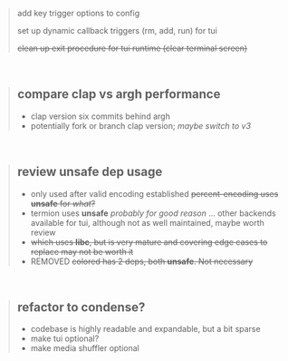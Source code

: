 > add key trigger options to config
> 
> set up dynamic callback triggers (rm, add, run) for tui
> 
> <del/> clean up exit procedure for tui runtime (clear terminal screen)

<br/>

> compare clap vs argh performance
> -
> - clap version six commits behind argh
> - potentially fork or branch clap version; *maybe switch to v3*

<br/>

> review unsafe dep usage
> -
> - only used after valid encoding established <del> percent-encoding uses **unsafe** for *what*?
> - termion uses **unsafe** *probably for good reason* ... other backends available for tui, although not as well maintained, maybe worth review
> - <del/> which uses **libc**, but is very mature and covering edge cases to replace may not be worth it
> - REMOVED <del/> colored has 2 deps, both **unsafe**. Not necessary

<br/>

> refactor to condense?
> -
> - codebase is highly readable and expandable, but a bit sparse
> - make tui optional?
> - make media shuffler optional
